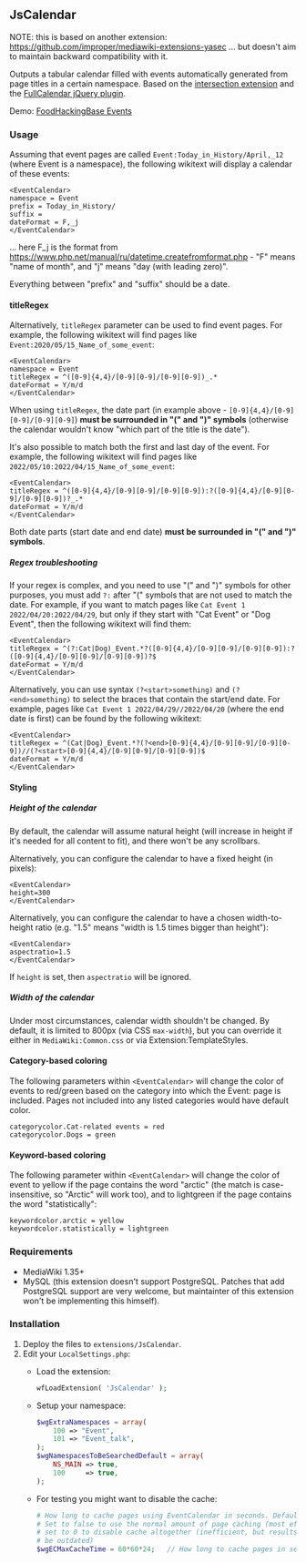 ## JsCalendar

NOTE: this is based on another extension: https://github.com/improper/mediawiki-extensions-yasec
... but doesn't aim to maintain backward compatibility with it.

Outputs a tabular calendar filled with events automatically generated
from page titles in a certain namespace. Based on the [intersection extension][1]
and the [FullCalendar jQuery plugin][2].

Demo: [FoodHackingBase Events][3]

### Usage

Assuming that event pages are called `Event:Today_in_History/April,_12` (where Event is a namespace), the following wikitext will display a calendar of these events:

    <EventCalendar>
    namespace = Event
    prefix = Today_in_History/
    suffix = 
    dateFormat = F,_j
    </EventCalendar>
    
... here F_j is the format from https://www.php.net/manual/ru/datetime.createfromformat.php - "F" means "name of month", and "j" means "day (with leading zero)".

Everything between "prefix" and "suffix" should be a date.

#### titleRegex

Alternatively, `titleRegex` parameter can be used to find event pages. For example, the following wikitext will find pages like `Event:2020/05/15_Name_of_some_event`:

    <EventCalendar>
    namespace = Event
    titleRegex = ^([0-9]{4,4}/[0-9][0-9]/[0-9][0-9])_.*
    dateFormat = Y/m/d
    </EventCalendar>
    
When using `titleRegex`, the date part (in example above - `[0-9]{4,4}/[0-9][0-9]/[0-9][0-9]`) **must be surrounded in "(" and ")" symbols** (otherwise the calendar wouldn't know "which part of the title is the date").

It's also possible to match both the first and last day of the event.  For example, the following wikitext will find pages like `2022/05/10:2022/04/15_Name_of_some_event`:

    <EventCalendar>
    titleRegex = ^([0-9]{4,4}/[0-9][0-9]/[0-9][0-9]):?([0-9]{4,4}/[0-9][0-9]/[0-9][0-9])?_.*
    dateFormat = Y/m/d
    </EventCalendar>
    
Both date parts (start date and end date)  **must be surrounded in "(" and ")" symbols**.

##### Regex troubleshooting
If your regex is complex, and you need to use "(" and ")" symbols for other purposes, you must add `?:` after "(" symbols that are not used to match the date.
For example, if you want to match pages like `Cat Event 1 2022/04/20:2022/04/29`,
but only if they start with "Cat Event" or "Dog Event", then the following wikitext will find them:

    <EventCalendar>
    titleRegex = ^(?:Cat|Dog)_Event.*?([0-9]{4,4}/[0-9][0-9]/[0-9][0-9]):?([0-9]{4,4}/[0-9][0-9]/[0-9][0-9])?$
    dateFormat = Y/m/d
    </EventCalendar>
    
Alternatively, you can use syntax `(?<start>something)` and `(?<end>something)` to select the braces that contain the start/end date.
For example, pages like `Cat Event 1 2022/04/29//2022/04/20` (where the end date is first) can be found by the following wikitext:

    <EventCalendar>
    titleRegex = ^(Cat|Dog)_Event.*?(?<end>[0-9]{4,4}/[0-9][0-9]/[0-9][0-9])//(?<start>[0-9]{4,4}/[0-9][0-9]/[0-9][0-9])$
    dateFormat = Y/m/d
    </EventCalendar>

#### Styling
    
##### Height of the calendar

By default, the calendar will assume natural height (will increase in height if it's needed for all content to fit), and there won't be any scrollbars.

Alternatively, you can configure the calendar to have a fixed height (in pixels):

    <EventCalendar>
    height=300
    </EventCalendar>
    
Alternatively, you can configure the calendar to have a chosen width-to-height ratio (e.g. "1.5" means "width is 1.5 times bigger than height"):

    <EventCalendar>
    aspectratio=1.5
    </EventCalendar>
    
If `height` is set, then `aspectratio` will be ignored.

##### Width of the calendar

Under most circumstances, calendar width shouldn't be changed. By default, it is limited to 800px (via CSS `max-width`),
but you can override it either in `MediaWiki:Common.css` or via Extension:TemplateStyles.

#### Category-based coloring

The following parameters within `<EventCalendar>` will change the color of events to red/green based on the category into which the Event: page is included.
Pages not included into any listed categories would have default color.

    categorycolor.Cat-related events = red
    categorycolor.Dogs = green
    
#### Keyword-based coloring

The following parameter within `<EventCalendar>` will change the color of event to yellow if the page contains the word "arctic" (the match is case-insensitive, so "Arctic" will work too), and to lightgreen if the page contains the word "statistically":

    keywordcolor.arctic = yellow
    keywordcolor.statistically = lightgreen

### Requirements

* MediaWiki 1.35+
* MySQL (this extension doesn't support PostgreSQL. Patches that add PostgreSQL support are very welcome, but maintainter of this extension won't be implementing this himself).

### Installation

1. Deploy the files to `extensions/JsCalendar`.
2. Edit your `LocalSettings.php`:
    * Load the extension:

      ```php
      wfLoadExtension( 'JsCalendar' );
      ```

    * Setup your namespace:

      ```php
      $wgExtraNamespaces = array(
          100 => "Event",
          101 => "Event_talk",
      );
      $wgNamespacesToBeSearchedDefault = array(
          NS_MAIN => true,
          100     => true,
      );
      ```

    * For testing you might want to disable the cache:

      ```php
      # How long to cache pages using EventCalendar in seconds. Default to 1 day.
      # Set to false to use the normal amount of page caching (most efficient),
      # set to 0 to disable cache altogether (inefficient, but results will never
      # be outdated)
      $wgECMaxCacheTime = 60*60*24;   // How long to cache pages in seconds
      ```

  [1]: http://www.mediawiki.org/wiki/Extension:DynamicPageList_(Wikimedia)
  [2]: http://arshaw.com/fullcalendar/
  [3]: https://foodhackingbase.org/wiki/Events
  

